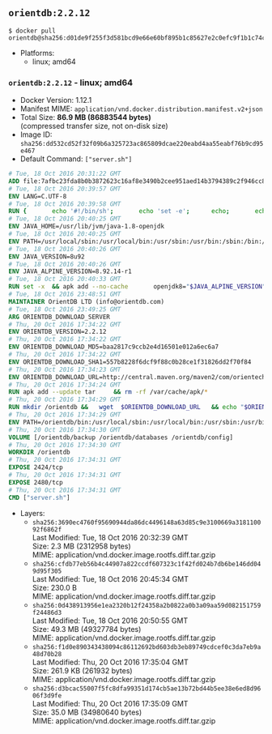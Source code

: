 ## `orientdb:2.2.12`

```console
$ docker pull orientdb@sha256:d01de9f255f3d581bcd9e66e60bf895b1c85627e2c0efc9f1b1c74c4c5f38d1f
```

-	Platforms:
	-	linux; amd64

### `orientdb:2.2.12` - linux; amd64

-	Docker Version: 1.12.1
-	Manifest MIME: `application/vnd.docker.distribution.manifest.v2+json`
-	Total Size: **86.9 MB (86883544 bytes)**  
	(compressed transfer size, not on-disk size)
-	Image ID: `sha256:dd532cd52f32f09b6a325723ac865809dcae220eabd4aa55eabf76b9cd95e467`
-	Default Command: `["server.sh"]`

```dockerfile
# Tue, 18 Oct 2016 20:31:22 GMT
ADD file:7afbc23fda8b0b3872623c16af8e3490b2cee951aed14b3794389c2f946cc8c7 in / 
# Tue, 18 Oct 2016 20:39:57 GMT
ENV LANG=C.UTF-8
# Tue, 18 Oct 2016 20:39:58 GMT
RUN { 		echo '#!/bin/sh'; 		echo 'set -e'; 		echo; 		echo 'dirname "$(dirname "$(readlink -f "$(which javac || which java)")")"'; 	} > /usr/local/bin/docker-java-home 	&& chmod +x /usr/local/bin/docker-java-home
# Tue, 18 Oct 2016 20:40:25 GMT
ENV JAVA_HOME=/usr/lib/jvm/java-1.8-openjdk
# Tue, 18 Oct 2016 20:40:25 GMT
ENV PATH=/usr/local/sbin:/usr/local/bin:/usr/sbin:/usr/bin:/sbin:/bin:/usr/lib/jvm/java-1.8-openjdk/jre/bin:/usr/lib/jvm/java-1.8-openjdk/bin
# Tue, 18 Oct 2016 20:40:26 GMT
ENV JAVA_VERSION=8u92
# Tue, 18 Oct 2016 20:40:26 GMT
ENV JAVA_ALPINE_VERSION=8.92.14-r1
# Tue, 18 Oct 2016 20:40:33 GMT
RUN set -x 	&& apk add --no-cache 		openjdk8="$JAVA_ALPINE_VERSION" 	&& [ "$JAVA_HOME" = "$(docker-java-home)" ]
# Tue, 18 Oct 2016 23:48:51 GMT
MAINTAINER OrientDB LTD (info@orientdb.com)
# Tue, 18 Oct 2016 23:49:25 GMT
ARG ORIENTDB_DOWNLOAD_SERVER
# Thu, 20 Oct 2016 17:34:22 GMT
ENV ORIENTDB_VERSION=2.2.12
# Thu, 20 Oct 2016 17:34:22 GMT
ENV ORIENTDB_DOWNLOAD_MD5=baa2817c9ccb2e4d16501e012a6ec6a7
# Thu, 20 Oct 2016 17:34:22 GMT
ENV ORIENTDB_DOWNLOAD_SHA1=557b8228f6dcf9f88c0b28ce1f31826dd2f70f84
# Thu, 20 Oct 2016 17:34:23 GMT
ENV ORIENTDB_DOWNLOAD_URL=http://central.maven.org/maven2/com/orientechnologies/orientdb-community/2.2.12/orientdb-community-2.2.12.tar.gz
# Thu, 20 Oct 2016 17:34:24 GMT
RUN apk add --update tar     && rm -rf /var/cache/apk/*
# Thu, 20 Oct 2016 17:34:29 GMT
RUN mkdir /orientdb &&   wget  $ORIENTDB_DOWNLOAD_URL   && echo "$ORIENTDB_DOWNLOAD_MD5 *orientdb-community-$ORIENTDB_VERSION.tar.gz" | md5sum -c -   && echo "$ORIENTDB_DOWNLOAD_SHA1 *orientdb-community-$ORIENTDB_VERSION.tar.gz" | sha1sum -c -   && tar -xvzf orientdb-community-$ORIENTDB_VERSION.tar.gz -C /orientdb --strip-components=1   && rm orientdb-community-$ORIENTDB_VERSION.tar.gz   && rm -rf /orientdb/databases/*
# Thu, 20 Oct 2016 17:34:29 GMT
ENV PATH=/orientdb/bin:/usr/local/sbin:/usr/local/bin:/usr/sbin:/usr/bin:/sbin:/bin:/usr/lib/jvm/java-1.8-openjdk/jre/bin:/usr/lib/jvm/java-1.8-openjdk/bin
# Thu, 20 Oct 2016 17:34:30 GMT
VOLUME [/orientdb/backup /orientdb/databases /orientdb/config]
# Thu, 20 Oct 2016 17:34:30 GMT
WORKDIR /orientdb
# Thu, 20 Oct 2016 17:34:31 GMT
EXPOSE 2424/tcp
# Thu, 20 Oct 2016 17:34:31 GMT
EXPOSE 2480/tcp
# Thu, 20 Oct 2016 17:34:31 GMT
CMD ["server.sh"]
```

-	Layers:
	-	`sha256:3690ec4760f95690944da86dc4496148a63d85c9e3100669a318110092f6862f`  
		Last Modified: Tue, 18 Oct 2016 20:32:39 GMT  
		Size: 2.3 MB (2312958 bytes)  
		MIME: application/vnd.docker.image.rootfs.diff.tar.gzip
	-	`sha256:cfdb77eb56b4c44907a822ccdf607323c1f42fd024b7db6be146dd049d95f305`  
		Last Modified: Tue, 18 Oct 2016 20:45:34 GMT  
		Size: 230.0 B  
		MIME: application/vnd.docker.image.rootfs.diff.tar.gzip
	-	`sha256:0d438913956e1ea2320b12f24358a2b0822a0b3a09aa59d082151759f24486d3`  
		Last Modified: Tue, 18 Oct 2016 20:50:55 GMT  
		Size: 49.3 MB (49327784 bytes)  
		MIME: application/vnd.docker.image.rootfs.diff.tar.gzip
	-	`sha256:f1d0e890343438094c86112692bd603db3eb89749cdcef0c3da7eb9a48d70b28`  
		Last Modified: Thu, 20 Oct 2016 17:35:04 GMT  
		Size: 261.9 KB (261932 bytes)  
		MIME: application/vnd.docker.image.rootfs.diff.tar.gzip
	-	`sha256:d3bcac55007f5fc8dfa99351d174cb5ae13b72bd44b5ee38e6ed8d9606f3d9fe`  
		Last Modified: Thu, 20 Oct 2016 17:35:09 GMT  
		Size: 35.0 MB (34980640 bytes)  
		MIME: application/vnd.docker.image.rootfs.diff.tar.gzip
